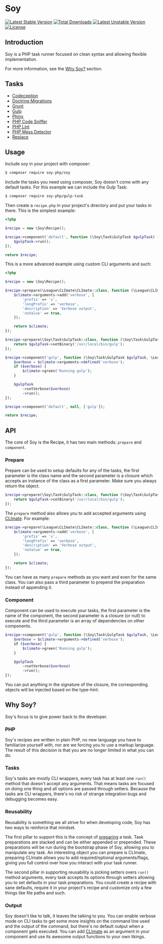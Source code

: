 # Soy

[![Latest Stable Version](https://poser.pugx.org/soy-php/soy/v/stable)](https://packagist.org/packages/soy-php/soy) [![Total Downloads](https://poser.pugx.org/soy-php/soy/downloads)](https://packagist.org/packages/soy-php/soy) [![Latest Unstable Version](https://poser.pugx.org/soy-php/soy/v/unstable)](https://packagist.org/packages/soy-php/soy) [![License](https://poser.pugx.org/soy-php/soy/license)](https://packagist.org/packages/soy-php/soy)

## Introduction
Soy is a PHP task runner focused on clean syntax and allowing flexible implementation.

For more information, see the [Why Soy?](#why-soy) section.

## Tasks
- [Codeception](https://github.com/soy-php/codeception-task)
- [Doctrine Migrations](https://github.com/soy-php/doctrine-migrations-task)
- [Grunt](https://github.com/soy-php/grunt-task)
- [Gulp](https://github.com/soy-php/gulp-task)
- [Phinx](https://github.com/soy-php/phinx-task)
- [PHP Code Sniffer](https://github.com/soy-php/phpcs-task)
- [PHP Lint](https://github.com/soy-php/php-lint-task)
- [PHP Mess Detector](https://github.com/soy-php/phpmd-task)
- [Replace](https://github.com/soy-php/replace-task)

## Usage
Include soy in your project with composer:

```sh
$ composer require soy-php/soy
```

Include the tasks you need using composer, Soy doesn't come with any default tasks.
For this example we can include the Gulp Task:

```sh
$ composer require soy-php/gulp-task
```

Then create a `recipe.php` in your project's directory and put your tasks in there.
This is the simplest example:

```php
<?php

$recipe = new \Soy\Recipe();

$recipe->component('default', function (\Soy\Task\GulpTask $gulpTask) {
    $gulpTask->run();
});

return $recipe;
```

This is a more advanced example using custom CLI arguments and such:

```php
<?php

$recipe = new \Soy\Recipe();

$recipe->prepare(\League\CLImate\CLImate::class, function (\League\CLImate\CLImate $climate) {
    $climate->arguments->add('verbose', [
        'prefix' => 'v',
        'longPrefix' => 'verbose',
        'description' => 'Verbose output',
        'noValue' => true,
    ]);

    return $climate;
});

$recipe->prepare(\Soy\Task\GulpTask::class, function (\Soy\Task\GulpTask $gulpTask) {
    return $gulpTask->setBinary('/usr/local/bin/gulp');
});

$recipe->component('gulp', function (\Soy\Task\GulpTask $gulpTask, \League\CLImate\CLImate $climate) {
    $verbose = $climate->arguments->defined('verbose');
    if ($verbose) {
        $climate->green('Running gulp');
    }

    $gulpTask
        ->setVerbose($verbose)
        ->run();
});

$recipe->component('default', null, ['gulp']);

return $recipe;
```

## API
The core of Soy is the Recipe, it has two main methods: `prepare` and `component`.

### Prepare
Prepare can be used to setup defaults for any of the tasks, the first parameter is the class name and the second
parameter is a closure which accepts an instance of the class as a first parameter.
Make sure you always return the object.

```php
$recipe->prepare(\Soy\Task\GulpTask::class, function (\Soy\Task\GulpTask $gulpTask) {
    return $gulpTask->setBinary('/usr/local/bin/gulp');
});
```

The `prepare` method also allows you to add accepted arguments using [CLImate](http://climate.thephpleague.com/).
For example:

```php
$recipe->prepare(\League\CLImate\CLImate::class, function (\League\CLImate\CLImate $climate) {
    $climate->arguments->add('verbose', [
        'prefix' => 'v',
        'longPrefix' => 'verbose',
        'description' => 'Verbose output',
        'noValue' => true,
    ]);

    return $climate;
});
```

You can have as many `prepare` methods as you want and even for the same class. You can also pass a third parameter
to prepend the preparation instead of appending it.

### Component
Component can be used to execute your tasks, the first parameter is the name of the component, the second
parameter is a closure (or null) to execute and the third parameter is an array of dependencies on other components.

```php
$recipe->component('gulp', function (\Soy\Task\GulpTask $gulpTask, \League\CLImate\CLImate $climate) {
    $verbose = $climate->arguments->defined('verbose');
    if ($verbose) {
        $climate->green('Running gulp');
    }

    $gulpTask
        ->setVerbose($verbose)
        ->run();
});
```

You can put anything in the signature of the closure, the corresponding objects will be injected based on the type-hint.

## Why Soy?
Soy's focus is to give power back to the developer.

### PHP
Soy's recipes are written in plain PHP, no new language you have to familiarize yourself with, nor are we forcing
you to use a markup language. The result of this decision is that you are no longer limited in what you can do.

### Tasks
Soy's tasks are mostly CLI wrappers, every task has at least one `run()` method that doesn't accept any arguments.
That means tasks are focused on doing one thing and all options are passed through setters. Because the tasks are
CLI wrappers, there's no risk of strange integration bugs and debugging becomes easy.

### Reusability
Reusability is something we all strive for when developing code, Soy has two ways to reinforce that mindset.

The first pillar to support this is the concept of [preparing](#prepare) a task. Task preparations are stacked and 
can be either appended or prepended. These preparations will be run during the bootstrap phase of Soy, allowing you
to manipulate any task. An interesting object you can prepare is CLImate, preparing CLImate allows you to add
required/optional arguments/flags, giving you full control over how you interact with your task runner.

The second pillar in supporting reusability is picking setters overs `run()` method arguments, every task accepts
its options through setters allowing you to set defaults in your task preparations. You could create a recipe with sane
defaults, require it in your project's recipe and customize only a few things like file paths and such.

### Output
Soy doesn't like to talk, it leaves the talking to you. You can enable verbose mode on CLI tasks to get some more
insights on the command line used and the output of the command, but there's no default output when a component gets
executed. You can add [CLImate](http://climate.thephpleague.com/) as an argument in your component and use its awesome
output functions to your own likings.
